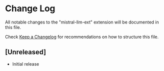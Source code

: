 # Change Log

All notable changes to the "mistral-llm-ext" extension will be documented in this file.

Check [Keep a Changelog](http://keepachangelog.com/) for recommendations on how to structure this file.

## [Unreleased]

- Initial release